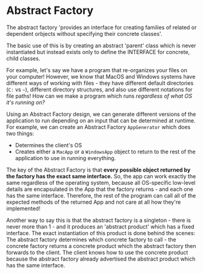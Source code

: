 # Abstract Factory

The abstract factory 'provides an interface for creating families of related or dependent orbjects without specifying their concrete classes'.

The basic use of this is by creating an abstract 'parent' class which is never instantiated but instead exists only to define the INTERFACE for concrete, child classes.

For example, let's say we have a program that re-organizes your files on your computer!
However, we know that MacOS and Windows systems have different ways of working with files - they have different default directories (`C:` vs `~`), different directory structures, and also use different notations for file paths!
How can we make a program which runs *regardless of what OS it's running on?*

Using an Abstract Factory design, we can generate different versions of the application to run depending on an input that can be determined at runtime. For example, we can create an Abstract Factory `AppGenerator` which does two things:
- Determines the client's OS
- Creates either a `MacApp` or a `WindowsApp` object to return to the rest of the application to use in running everything.

The key of the Abstract Factory is that **every possible object returned by the factory has the exact same interface.** So, the app can work exactly the same regardless of the operating system, because all OS-specific low-level details are encapsulated in the App that the factory returns - and each one has the same interface.
Therefore, the rest of the program can call all of the expected methods of the returned App and not care at all how they're implemented!

Another way to say this is that the abstract factory is a singleton - there is never more than 1 - and it produces an 'abstract product' which has a fixed interface. The exact instantiation of this product is done behind the scenes: The abstract factory determines which concrete factory to call - the concrete factory returns a concrete product which the abstract factory then forwards to the client. The client knows how to use the concrete product because the abstract factory already advertised the abstract product which has the same interface.